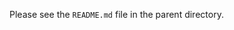 <!--
SPDX-FileCopyrightText: Peter Pentchev <roam@ringlet.net>
SPDX-License-Identifier: BSD-2-Clause
-->

Please see the `README.md` file in the parent directory.
